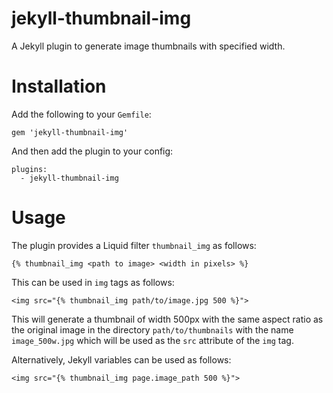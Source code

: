 # jekyll-thumbnail-img
A Jekyll plugin to generate image thumbnails with specified width.

# Installation
Add the following to your `Gemfile`:
```
gem 'jekyll-thumbnail-img'
```

And then add the plugin to your config:
```
plugins:
  - jekyll-thumbnail-img
```

# Usage
The plugin provides a Liquid filter `thumbnail_img` as follows:
```
{% thumbnail_img <path to image> <width in pixels> %}
```
This can be used in `img` tags as follows:
```
<img src="{% thumbnail_img path/to/image.jpg 500 %}">
```
This will generate a thumbnail of width 500px with the same aspect ratio as the original image in the directory `path/to/thumbnails` with the name `image_500w.jpg` which will be used as the `src` attribute of the `img` tag.

Alternatively, Jekyll variables can be used as follows:
```
<img src="{% thumbnail_img page.image_path 500 %}">
```
